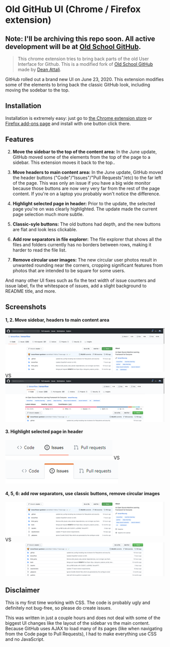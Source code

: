 # Old GitHub UI (Chrome / Firefox extension)

## Note: I'll be archiving this repo soon. All active development will be at [Old School GitHub](https://github.com/daattali/oldschool-github-extension).

> This chrome extension tries to bring back parts of the old User Interface for Github.
> This is a modified fork of [Old School GitHub](https://github.com/daattali/oldschool-github-extension) made by [Dean Attali](https://deanattali.com).


GitHub rolled out a brand new UI on June 23, 2020. This extension modifies some of the elements to bring back the classic GitHub look, including moving the sodebar to the top.


## Installation

Installation is extremely easy: just go to [the Chrome extension store](https://chrome.google.com/webstore/detail/old-github-ui/dhifdlfedboijpanpblghhhakpnncadb) or [Firefox add-ons page](https://addons.mozilla.org/en-US/firefox/addon/old-github-ui/) and install with one button click there.

## Features

2. **Move the sidebar to the top of the content area:** In the June update, GitHub moved some of the elements from the top of the page to a sidebar. This extension moves it back to the top..

2. **Move headers to main content area:** In the June update, GitHub moved the header buttons ("Code"/"Issues"/"Pull Requests"/etc) to the far left of the page. This was only an issue if you have a big wide monitor because those buttons are now very very far from the rest of the page content. If you're on a laptop you probably won't notice the difference.

3. **Highlight selected page in header:** Prior to the update, the selected page you're on was clearly highlighted. The update made the current page selection much more subtle.

4. **Classic-syle buttons:** The old buttons had depth, and the new buttons are flat and look less clickable. 

5. **Add row separators in file explorer:** The file explorer that shows all the files and folders currently has no borders between rows, making it harder to read the file list.

6. **Remove circular user images:** The new circular user photos result in unwanted rounding near the corners, cropping significant features from photos that are intended to be square for some users.

And many other UI fixes such as fix the text width of issue counters and issue label, fix the whitespace of issues, add a slight background to README title, and more.

## Screenshots

#### 1, 2. Move sidebar, headers to main content area

![Headers Before](/img/doc/screenshot-headers-before.png)
VS
![Headers After](/img/doc/screenshot-headers-after.png)

#### 3. Highlight selected page in header

![Selectors Before](/img/doc/screenshot-selected-before.png)
VS
![Selectors After](/img/doc/screenshot-selected-after.png)

#### 4, 5, 6: add row separators, use classic buttons, remove circular images

![Before](/img/doc/screenshot-main-before.png)
VS
![After](/img/doc/screenshot-main-after.png)




## Disclaimer

This is my first time working with CSS. The code is probably ugly and definitely not bug-free, so please do create issues.

This was written in just a couple hours and does not deal with some of the biggest UI changes like the layout of the sidebar vs the main content. Because GitHub uses AJAX to load many of its pages (like when navigating from the Code page to Pull Requests), I had to make everything use CSS and no JavaScript.


